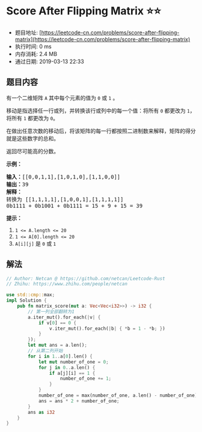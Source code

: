 # Score After Flipping Matrix :star::star:
- 题目地址: [https://leetcode-cn.com/problems/score-after-flipping-matrix](https://leetcode-cn.com/problems/score-after-flipping-matrix)
- 执行时间: 0 ms 
- 内存消耗: 2.4 MB
- 通过日期: 2019-03-13 22:33

## 题目内容
<p>有一个二维矩阵 <code>A</code> 其中每个元素的值为 <code>0</code> 或 <code>1</code> 。</p>

<p>移动是指选择任一行或列，并转换该行或列中的每一个值：将所有 <code>0</code> 都更改为 <code>1</code>，将所有 <code>1</code> 都更改为 <code>0</code>。</p>

<p>在做出任意次数的移动后，将该矩阵的每一行都按照二进制数来解释，矩阵的得分就是这些数字的总和。</p>

<p>返回尽可能高的分数。</p>



<ol>
</ol>

<p><strong>示例：</strong></p>

<pre><strong>输入：</strong>[[0,0,1,1],[1,0,1,0],[1,1,0,0]]
<strong>输出：</strong>39
<strong>解释：
</strong>转换为 [[1,1,1,1],[1,0,0,1],[1,1,1,1]]
0b1111 + 0b1001 + 0b1111 = 15 + 9 + 15 = 39</pre>



<p><strong>提示：</strong></p>

<ol>
	<li><code>1 <= A.length <= 20</code></li>
	<li><code>1 <= A[0].length <= 20</code></li>
	<li><code>A[i][j]</code> 是 <code>0</code> 或 <code>1</code></li>
</ol>


## 解法
```rust
// Author: Netcan @ https://github.com/netcan/Leetcode-Rust
// Zhihu: https://www.zhihu.com/people/netcan

use std::cmp::max;
impl Solution {
    pub fn matrix_score(mut a: Vec<Vec<i32>>) -> i32 {
        // 第一列全部翻转为1
        a.iter_mut().for_each(|v| {
            if v[0] == 0 {
                v.iter_mut().for_each(|b| { *b = 1 - *b; })
            }
        });
        let mut ans = a.len();
        // 从第二列开始
        for i in 1..a[0].len() {
            let mut number_of_one = 0;
            for j in 0..a.len() {
                if a[j][i] == 1 {
                    number_of_one += 1;
                }
            }
            number_of_one = max(number_of_one, a.len() - number_of_one);
            ans = ans * 2 + number_of_one;
        }
        ans as i32
    }
}

```